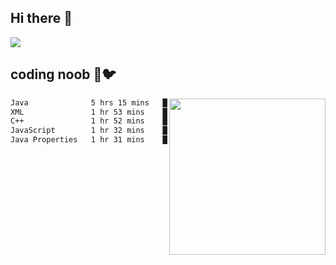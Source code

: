 ## Hi there 👋

<!--
**IZSSERAFIM/IZSSERAFIM** is a ✨ _special_ ✨ repository because its `README.md` (this file) appears on your GitHub profile.

Here are some ideas to get you started:

- 🔭 I’m currently working on ...
- 🌱 I’m currently learning ...
- 👯 I’m looking to collaborate on ...
- 🤔 I’m looking for help with ...
- 💬 Ask me about ...
- 📫 How to reach me: ...
- 😄 Pronouns: ...
- ⚡ Fun fact: ...
-->

![](https://pixel-profile.vercel.app/api/github-stats?username=IZSSERAFIM&screen_effect=true&theme=rainbow)

<!--
[![IZSSERAFIM's GitHub stats](https://github-readme-stats-omega-one-96.vercel.app/api?username=IZSSERAFIM&show_icons=true&theme=radical)](https://github.com/anuraghazra/github-readme-stats)
[![Top Langs](https://github-readme-stats-omega-one-96.vercel.app/api/top-langs/?username=IZSSERAFIM&layout=compact)](https://github.com/anuraghazra/github-readme-stats)
-->
## coding noob 🥬🐦

<img src="https://github-readme-stats.vercel.app/api/wakatime?username=IZSSERAFIM&layout=compact&langs_count=16&" width="250" align="right"/>

<!--START_SECTION:waka-->

```txt
Java              5 hrs 15 mins   █████████▓░░░░░░░░░░░░░░░   39.14 %
XML               1 hr 53 mins    ███▓░░░░░░░░░░░░░░░░░░░░░   14.04 %
C++               1 hr 52 mins    ███▒░░░░░░░░░░░░░░░░░░░░░   13.95 %
JavaScript        1 hr 32 mins    ███░░░░░░░░░░░░░░░░░░░░░░   11.54 %
Java Properties   1 hr 31 mins    ██▓░░░░░░░░░░░░░░░░░░░░░░   11.32 %
```

<!--END_SECTION:waka-->
